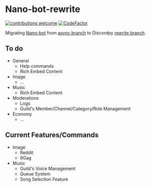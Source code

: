 # Nano-bot-rewrite
[![contributions welcome](https://img.shields.io/badge/contributions-welcome-brightgreen.svg?style=flat)](https://github.com/MadeYoga/Nano-Rewrite/issues)
[![CodeFactor](https://www.codefactor.io/repository/github/madeyoga/nano-rewrite/badge)](https://www.codefactor.io/repository/github/madeyoga/nano-rewrite)

Migrating [Nano-bot](https://github.com/MadeYoga/Nano-Bot) from [async branch](https://github.com/Rapptz/discord.py) 
to Discordpy [rewrite branch](https://github.com/Rapptz/discord.py/tree/rewrite). 

## To do
- General
  - Help commands
  - Rich Embed Content
- Image
  - ...
- Music
  - Rich Embed Content
- Moderations
  - Logs
  - Guild's Member/Channel/Category/Role Management
- Economy
  - ...

## Current Features/Commands
- Image 
  - Reddit
  - 9Gag
- Music
  - Guild's Voice Management
  - Queue System
  - Song Selection Feature
